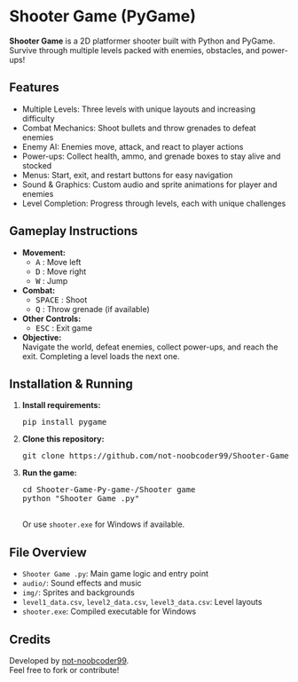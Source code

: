 
<body>

  <h1>Shooter Game (PyGame)</h1>
  <div class="section">
    <p>
      <strong>Shooter Game</strong> is a 2D platformer shooter built with Python and PyGame.
      Survive through multiple levels packed with enemies, obstacles, and power-ups!
    </p>
  </div>

  <div class="section">
    <h2>Features</h2>
    <ul>
      <li>Multiple Levels: Three levels with unique layouts and increasing difficulty</li>
      <li>Combat Mechanics: Shoot bullets and throw grenades to defeat enemies</li>
      <li>Enemy AI: Enemies move, attack, and react to player actions</li>
      <li>Power-ups: Collect health, ammo, and grenade boxes to stay alive and stocked</li>
      <li>Menus: Start, exit, and restart buttons for easy navigation</li>
      <li>Sound & Graphics: Custom audio and sprite animations for player and enemies</li>
      <li>Level Completion: Progress through levels, each with unique challenges</li>
    </ul>
  </div>

  <div class="section">
    <h2>Gameplay Instructions</h2>
    <ul>
      <li><strong>Movement:</strong>
        <ul>
          <li><kbd>A</kbd> : Move left</li>
          <li><kbd>D</kbd> : Move right</li>
          <li><kbd>W</kbd> : Jump</li>
        </ul>
      </li>
      <li><strong>Combat:</strong>
        <ul>
          <li><kbd>SPACE</kbd> : Shoot</li>
          <li><kbd>Q</kbd> : Throw grenade (if available)</li>
        </ul>
      </li>
      <li><strong>Other Controls:</strong>
        <ul>
          <li><kbd>ESC</kbd> : Exit game</li>
        </ul>
      </li>
      <li><strong>Objective:</strong>
        <br>
        Navigate the world, defeat enemies, collect power-ups, and reach the exit. Completing a level loads the next one.
      </li>
    </ul>
  </div>

  <div class="section">
    <h2>Installation & Running</h2>
    <ol>
      <li>
        <strong>Install requirements:</strong>
        <pre>pip install pygame</pre>
      </li>
      <li>
        <strong>Clone this repository:</strong>
        <pre>git clone https://github.com/not-noobcoder99/Shooter-Game-Py-game-.git</pre>
      </li>
      <li>
        <strong>Run the game:</strong>
        <pre>
cd Shooter-Game-Py-game-/Shooter game
python "Shooter Game .py"
        </pre>
        Or use <code>shooter.exe</code> for Windows if available.
      </li>
    </ol>
  </div>

  <div class="section">
    <h2>File Overview</h2>
    <ul class="file-list">
      <li><code>Shooter Game .py</code>: Main game logic and entry point</li>
      <li><code>audio/</code>: Sound effects and music</li>
      <li><code>img/</code>: Sprites and backgrounds</li>
      <li><code>level1_data.csv</code>, <code>level2_data.csv</code>, <code>level3_data.csv</code>: Level layouts</li>
      <li><code>shooter.exe</code>: Compiled executable for Windows</li>
    </ul>
  </div>

  <div class="section">
    <h2>Credits</h2>
    <p>
      Developed by <a href="https://github.com/not-noobcoder99">not-noobcoder99</a>.
      <br>
      Feel free to fork or contribute!
    </p>
  </div>

</body>
</html>

